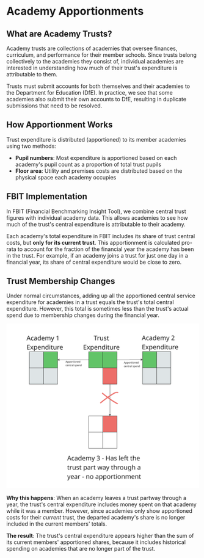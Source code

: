 # Academy Apportionments

## What are Academy Trusts?

Academy trusts are collections of academies that oversee finances, curriculum, and performance for their member schools. Since trusts belong collectively to the academies they consist of, individual academies are interested in understanding how much of their trust's expenditure is attributable to them.

Trusts must submit accounts for both themselves and their academies to the Department for Education (DfE). In practice, we see that some academies also submit their own accounts to DfE, resulting in duplicate submissions that need to be resolved.

## How Apportionment Works

Trust expenditure is distributed (apportioned) to its member academies using two methods:

- **Pupil numbers**: Most expenditure is apportioned based on each academy's pupil count as a proportion of total trust pupils
- **Floor area**: Utility and premises costs are distributed based on the physical space each academy occupies

## FBIT Implementation

In FBIT (Financial Benchmarking Insight Tool), we combine central trust figures with individual academy data. This allows academies to see how much of the trust's central expenditure is attributable to their academy.

Each academy's total expenditure in FBIT includes its share of trust central costs, but **only for its current trust**. This apportionment is calculated pro-rata to account for the fraction of the financial year the academy has been in the trust. For example, if an academy joins a trust for just one day in a financial year, its share of central expenditure would be close to zero.

## Trust Membership Changes

Under normal circumstances, adding up all the apportioned central service expenditure for academies in a trust equals the trust's total central expenditure. However, this total is sometimes less than the trust's actual spend due to membership changes during the financial year.

![Apportionment diagram](./images/apportionments.png)

**Why this happens**: When an academy leaves a trust partway through a year, the trust's central expenditure includes money spent on that academy while it was a member. However, since academies only show apportioned costs for their *current* trust, the departed academy's share is no longer included in the current members' totals.

**The result**: The trust's central expenditure appears higher than the sum of its current members' apportioned shares, because it includes historical spending on academies that are no longer part of the trust.

